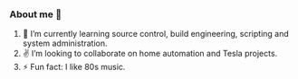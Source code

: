 ### About me 👋

<!--
**ctsangm/ctsangm** is a ✨ _special_ ✨ repository because its `README.md` (this file) appears on your GitHub profile.

Here are some ideas to get you started:-->

1. 🌱  I’m currently learning source control, build engineering, scripting and system administration.
2. ✌  I’m looking to collaborate on home automation and Tesla projects.
3. ⚡  Fun fact: I like 80s music.
